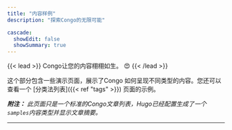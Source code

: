 ```yaml
---
title: "内容样例"
description: "探索Congo的无限可能"

cascade:
  showEdit: false
  showSummary: true
---
```


{{< lead >}}
Congo让您的内容栩栩如生。 :heart_eyes:
{{< /lead >}}

这个部分包含一些演示页面，展示了Congo 如何呈现不同类型的内容。您还可以查看一个 [分类法列表]({{< ref "tags" >}}) 页面的示例。

_**附注：** 此页面只是一个标准的Congo文章列表，Hugo已经配置生成了一个`samples`内容类型并显示文章摘要。_

---
